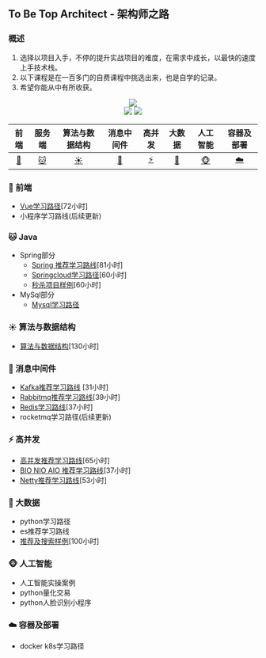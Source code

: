 ﻿## To Be Top Architect  -  架构师之路

### 概述
1. 选择以项目入手，不停的提升实战项目的难度，在需求中成长，以最快的速度上手技术栈。
2. 以下课程是在一百多门的自费课程中挑选出来，也是自学的记录。
3. 希望你能从中有所收获。

<div align="center">
<a href="#"><img src="https://img.shields.io/badge/1000小时-架构师-yellowgreen.svg"/></a>
</div>
<div align="center">
    <a href="#"><img src="https://img.shields.io/badge/760小时-完成-reen.svg"/></a>
    <a href="#"><img src="https://img.shields.io/badge/状态-持续更新中...-red.svg"/></a>
</div>

| 前端 | 服务端 |算法与数据结构 | 消息中间件 | 高并发 | 大数据 | 人工智能 | 容器及部署 | 
| :-----------------------------:      | :----: | :----: | :-----: | :------: | :----------: | :--------------: | :--------: | 
| [:dog:](#dog-前端)  | [:cat:](#cat-Java) | [:sunny:](#sunny-算法与数据结构) | [:ship:](#ship-消息中间件) | [:zap:](#zap-高并发) | [:ocean:](#ocean-大数据) | [:monkey_face:](#monkey_face-人工智能) | [:cloud:](#cloud-容器及部署) | 


### :dog: 前端
   +  [Vue学习路径](https://github.com/NewPracticer/VueProjectAndRoute)[72小时]
   +  小程序学习路线(后续更新)
 
### :cat: Java
   +  Spring部分
	    + [Spring 推荐学习路线](https://github.com/NewPracticer/SpringStudyRote)[81小时]
	    + [Springcloud学习路径](https://github.com/NewPracticer/SpringCloudRoute)[60小时]
	    + [秒杀项目样例](https://github.com/NewPracticer/SpikeExample)[60小时]
   +  MySql部分
	    + [Mysql学习路径](https://github.com/NewPracticer/MySQL-Route)

### :sunny: 算法与数据结构
   + [算法与数据结构](https://github.com/NewPracticer/DataStructure)[130小时]
   
   
### :ship: 消息中间件
   + [Kafka推荐学习路线](https://github.com/NewPracticer/KafkaStudyRoute) [31小时]
   + [Rabbitmq推荐学习路线](https://github.com/NewPracticer/RabbbitStudy)[39小时]
   + [Redis学习路线](https://github.com/NewPracticer/RedisRoute)[37小时]
   +  rocketmq学习路径(后续更新)
   
   
### :zap: 高并发
   + [高并发推荐学习路线](https://github.com/NewPracticer/HighConcurrency)[65小时]
   + [BIO NIO AIO 推荐学习路线](https://github.com/NewPracticer/BIONIOAIO)[37小时]
   + [Netty推荐学习路线](https://github.com/NewPracticer/netty)[53小时]
   
### :ocean: 大数据
   +  python学习路径
   +  es推荐学习路线
   +  [推荐及搜索样例](https://github.com/NewPracticer/SearchRecommend)[100小时]
   
### :monkey_face: 人工智能
   +  人工智能实操案例
   +  python量化交易
   +  python人脸识别小程序
   
### :cloud: 容器及部署
   + docker k8s学习路径
